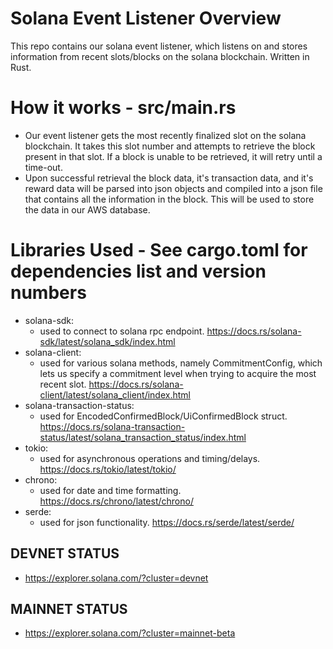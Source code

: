 # Solana Event Listener Overview
This repo contains our solana event listener, which listens on and stores information from recent slots/blocks on the solana blockchain. Written in Rust.
# How it works - src/main.rs
- Our event listener gets the most recently finalized slot on the solana blockchain. It takes this slot number and attempts to retrieve the block present in that slot. If a block is unable to be retrieved, it will retry until a time-out. 
- Upon successful retrieval the block data, it's transaction data, and it's reward data will be parsed into json objects and compiled into a json file that contains all the information in the block. This will be used to store the data in our AWS database.
# Libraries Used - See cargo.toml for dependencies list and version numbers
- solana-sdk: 
    - used to connect to solana rpc endpoint. https://docs.rs/solana-sdk/latest/solana_sdk/index.html
- solana-client: 
    - used for various solana methods, namely CommitmentConfig, which lets us specify a commitment level when trying to acquire the most recent slot. https://docs.rs/solana-client/latest/solana_client/index.html
- solana-transaction-status: 
    - used for EncodedConfirmedBlock/UiConfirmedBlock struct. https://docs.rs/solana-transaction-status/latest/solana_transaction_status/index.html
- tokio: 
    - used for asynchronous operations and timing/delays. https://docs.rs/tokio/latest/tokio/ 
- chrono: 
    - used for date and time formatting. https://docs.rs/chrono/latest/chrono/
- serde:
    - used for json functionality. https://docs.rs/serde/latest/serde/
## DEVNET STATUS
- https://explorer.solana.com/?cluster=devnet
## MAINNET STATUS
- https://explorer.solana.com/?cluster=mainnet-beta 
